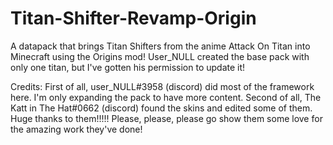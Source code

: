 # Titan-Shifter-Revamp-Origin
A datapack that brings Titan Shifters from the anime Attack On Titan into Minecraft using the Origins mod! User_NULL created the base pack with only one titan, but I've gotten his permission to update it!

Credits: 
First of all, user_NULL#3958 (discord) did most of the framework here. I'm only expanding the pack to have more content.
Second of all, The Katt in The Hat#0662 (discord) found the skins and edited some of them. Huge thanks to them!!!!!
Please, please, please go show them some love for the amazing work they've done!
